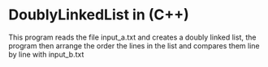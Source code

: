 # DoublyLinkedList in (C++)

This program reads the file input_a.txt and creates a doubly linked list, the program then arrange the order the lines in the list
and compares them line by line with input_b.txt
